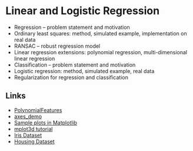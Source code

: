# Linear and Logistic Regression

* Regression – problem statement and motivation
* Ordinary least squares: method, simulated example, implementation on real data
* RANSAC – robust regression model
* Linear regression extensions: polynomial regression, multi-dimensional linear regression
* Classification – problem statement and motivation
* Logistic regression: method, simulated example, real data
* Regularization for regression and classification

## Links
* [PolynomialFeatures](https://scikit-learn.org/stable/modules/generated/sklearn.preprocessing.PolynomialFeatures.html#sklearn.preprocessing.PolynomialFeatures.get_feature_names)
* [axes_demo](https://matplotlib.org/examples/pylab_examples/axes_demo.html)
* [Sample plots in Matplotlib](https://matplotlib.org/3.1.0/tutorials/introductory/sample_plots.html)
* [mplot3d tutorial](https://matplotlib.org/mpl_toolkits/mplot3d/tutorial.html)
* [Iris Dataset](https://archive.ics.uci.edu/ml/machine-learning-databases/iris/)
* [Housing Dataset](https://archive.ics.uci.edu/ml/machine-learning-databases/housing/)
